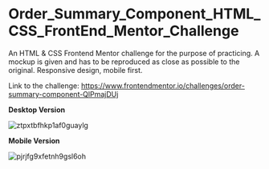 # Order_Summary_Component_HTML_CSS_FrontEnd_Mentor_Challenge

An HTML & CSS Frontend Mentor challenge for the purpose of practicing. A mockup is given and has to be reproduced as close as possible to the original. Responsive design, mobile first.

Link to the challenge: https://www.frontendmentor.io/challenges/order-summary-component-QlPmajDUj

**Desktop Version**

![ztpxtbfhkp1af0guaylg](https://github.com/Vasiliki-Georgiou/Order_Summary_Component_HTML_CSS_FrontEnd_Mentor_Challenge/assets/113369011/3268a27d-637e-4723-b590-cc1b925b84f6)

**Mobile Version**

![pjrjfg9xfetnh9gsl6oh](https://github.com/Vasiliki-Georgiou/Order_Summary_Component_HTML_CSS_FrontEnd_Mentor_Challenge/assets/113369011/533676c3-2eea-466e-8c70-f5e0679ce808)


